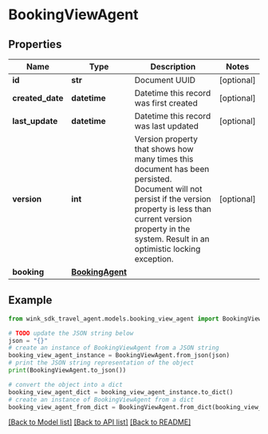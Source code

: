 # BookingViewAgent


## Properties

Name | Type | Description | Notes
------------ | ------------- | ------------- | -------------
**id** | **str** | Document UUID | [optional] 
**created_date** | **datetime** | Datetime this record was first created | [optional] 
**last_update** | **datetime** | Datetime this record was last updated | [optional] 
**version** | **int** | Version property that shows how many times this document has been persisted. Document will not persist if the version property is less than current version property in the system. Result in an optimistic locking exception. | [optional] 
**booking** | [**BookingAgent**](BookingAgent.md) |  | 

## Example

```python
from wink_sdk_travel_agent.models.booking_view_agent import BookingViewAgent

# TODO update the JSON string below
json = "{}"
# create an instance of BookingViewAgent from a JSON string
booking_view_agent_instance = BookingViewAgent.from_json(json)
# print the JSON string representation of the object
print(BookingViewAgent.to_json())

# convert the object into a dict
booking_view_agent_dict = booking_view_agent_instance.to_dict()
# create an instance of BookingViewAgent from a dict
booking_view_agent_from_dict = BookingViewAgent.from_dict(booking_view_agent_dict)
```
[[Back to Model list]](../README.md#documentation-for-models) [[Back to API list]](../README.md#documentation-for-api-endpoints) [[Back to README]](../README.md)


